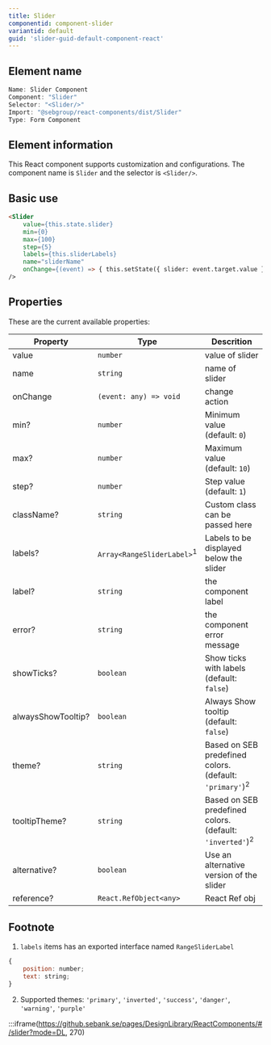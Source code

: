 ```yaml
---
title: Slider
componentid: component-slider
variantid: default
guid: 'slider-guid-default-component-react'
---
```


## Element name
```javascript
Name: Slider Component
Component: "Slider"
Selector: "<Slider/>"
Import: "@sebgroup/react-components/dist/Slider"
Type: Form Component
```

## Element information 
This React component supports customization and configurations. The component name is `Slider` and the selector is `<Slider/>`.

## Basic use
```html
<Slider
    value={this.state.slider}
    min={0}
    max={100}
    step={5}
    labels={this.sliderLabels}
    name="sliderName"
    onChange={(event) => { this.setState({ slider: event.target.value }); }}
/>
```

## Properties
These are the current available properties:

| Property           | Type                                  | Descrition                                                          |
| ------------------ | ------------------------------------- | ------------------------------------------------------------------- |
| value              | `number`                              | value of slider                                                     |
| name               | `string`                              | name of slider                                                      |
| onChange           | `(event: any) => void`                | change action                                                       |
| min?               | `number`                              | Minimum value (default: `0`)                                        |
| max?               | `number`                              | Maximum value (default: `10`)                                       |
| step?              | `number`                              | Step value (default: `1`)                                           |
| className?         | `string`                              | Custom class can be passed here                                     |
| labels?            | `Array<RangeSliderLabel>`<sup>1</sup> | Labels to be displayed below the slider                             |
| label?             | `string`                              | the component label                                                 |
| error?             | `string`                              | the component error message                                         |
| showTicks?         | `boolean`                             | Show ticks with labels (default: `false`)                           |
| alwaysShowTooltip? | `boolean`                             | Always Show tooltip (default: `false`)                              |
| theme?             | `string`                              | Based on SEB predefined colors. (default: `'primary'`)<sup>2</sup>  |
| tooltipTheme?      | `string`                              | Based on SEB predefined colors. (default: `'inverted'`)<sup>2</sup> |
| alternative?       | `boolean`                             | Use an alternative version of the slider                            |
| reference?               | `React.RefObject<any>`                | React Ref obj                                                       |


## Footnote
1. `labels` items has an exported interface named `RangeSliderLabel`
```javascript
{
    position: number;
    text: string;
}
```
2. Supported themes: `'primary'`, `'inverted'`, `'success'`, `'danger'`, `'warning'`, `'purple'`

:::iframe(https://github.sebank.se/pages/DesignLibrary/ReactComponents/#/slider?mode=DL, 270)